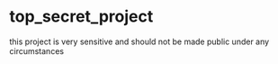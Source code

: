 # top_secret_project

this project is very sensitive and should not be made public under any circumstances
